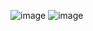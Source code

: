 ![image](https://user-images.githubusercontent.com/57319180/147357050-da1a5168-624c-4503-a015-7d17269dcbce.png)
![image](https://user-images.githubusercontent.com/57319180/147357077-02ddec97-7ca2-462b-b328-d66933fc718d.png)
